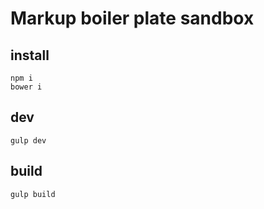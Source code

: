 # Markup boiler plate sandbox

## install

```
npm i
bower i
```

## dev

```
gulp dev
```

## build

```
gulp build
```
